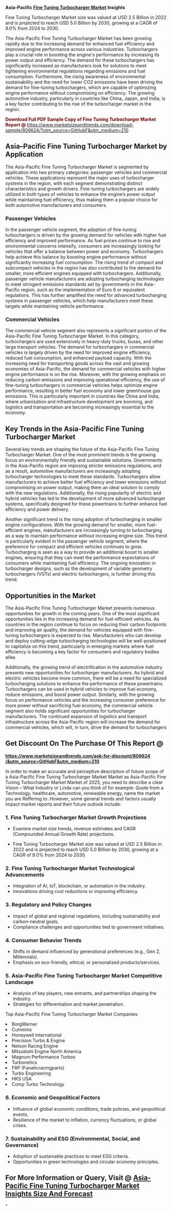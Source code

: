 <p><strong>Asia-Pacific&nbsp;<a href=""https://www.marketsizeandtrends.com/download-sample/806624/&amp;utm_source=GitHubF&amp;utm_medium=210"">Fine Tuning Turbocharger Market</a> Insights</strong></p><p>Fine Tuning Turbocharger Market size was valued at USD 2.5 Billion in 2022 and is projected to reach USD 5.0 Billion by 2030, growing at a CAGR of 9.0% from 2024 to 2030.</p><p><p>The Asia-Pacific Fine Tuning Turbocharger Market has been growing rapidly due to the increasing demand for enhanced fuel efficiency and improved engine performance across various industries. Turbochargers play a crucial role in boosting the engine's performance by increasing its power output and efficiency. The demand for these turbochargers has significantly increased as manufacturers look for solutions to meet tightening environmental regulations regarding emissions and fuel consumption. Furthermore, the rising awareness of environmental sustainability and the need for lower CO2 emissions have been driving the demand for fine-tuning turbochargers, which are capable of optimizing engine performance without compromising on efficiency. The growing automotive industry, particularly in countries like China, Japan, and India, is a key factor contributing to the rise of the turbocharger market in the region. <p><strong><span style="color: #800000;">Download Full PDF Sample Copy of Fine Tuning Turbocharger Market Report @</span>&nbsp;</strong><a href="https://www.marketsizeandtrends.com/download-sample/806624/?utm_source=GitHubF&amp;utm_medium=210" target="_blank">https://www.marketsizeandtrends.com/download-sample/806624/?utm_source=GitHubF&amp;utm_medium=210</a></p></p><h2>Asia–Pacific Fine Tuning Turbocharger Market by Application</h2><p>The Asia-Pacific Fine Tuning Turbocharger Market is segmented by application into two primary categories: passenger vehicles and commercial vehicles. These applications represent the major uses of turbocharger systems in the region, with each segment demonstrating distinct characteristics and growth drivers. Fine-tuning turbochargers are widely utilized in both types of vehicles to enhance the engine’s power output while maintaining fuel efficiency, thus making them a popular choice for both automotive manufacturers and consumers.</p><h3>Passenger Vehicles</h3><p>In the passenger vehicle segment, the adoption of fine-tuning turbochargers is driven by the growing demand for vehicles with higher fuel efficiency and improved performance. As fuel prices continue to rise and environmental concerns intensify, consumers are increasingly looking for vehicles that offer a balance between power and economy. Turbochargers help achieve this balance by boosting engine performance without significantly increasing fuel consumption. The rising trend of compact and subcompact vehicles in the region has also contributed to the demand for smaller, more efficient engines equipped with turbochargers. Additionally, passenger vehicle manufacturers are adopting turbocharging technologies to meet stringent emissions standards set by governments in the Asia-Pacific region, such as the implementation of Euro 6 or equivalent regulations. This has further amplified the need for advanced turbocharging systems in passenger vehicles, which help manufacturers meet these targets while maintaining vehicle performance.</p><h3>Commercial Vehicles</h3><p>The commercial vehicle segment also represents a significant portion of the Asia-Pacific Fine Tuning Turbocharger Market. In this category, turbochargers are used extensively in heavy-duty trucks, buses, and other large transport vehicles. The demand for turbochargers in commercial vehicles is largely driven by the need for improved engine efficiency, reduced fuel consumption, and enhanced payload capacity. With the increasing need for transporting goods across the vast and growing economies of Asia-Pacific, the demand for commercial vehicles with higher engine performance is on the rise. Moreover, with the growing emphasis on reducing carbon emissions and improving operational efficiency, the use of fine-tuning turbochargers in commercial vehicles helps optimize engine performance, resulting in better fuel economy and lower greenhouse gas emissions. This is particularly important in countries like China and India, where urbanization and infrastructure development are booming, and logistics and transportation are becoming increasingly essential to the economy.</p><h2>Key Trends in the Asia-Pacific Fine Tuning Turbocharger Market</h2><p>Several key trends are shaping the future of the Asia-Pacific Fine Tuning Turbocharger Market. One of the most prominent trends is the growing focus on environmentally friendly and sustainable solutions. Governments in the Asia-Pacific region are imposing stricter emissions regulations, and as a result, automotive manufacturers are increasingly adopting turbocharger technologies to meet these standards. Turbochargers allow manufacturers to achieve better fuel efficiency and lower emissions without compromising on power output, making them an ideal solution to comply with the new regulations. Additionally, the rising popularity of electric and hybrid vehicles has led to the development of more advanced turbocharger systems, specifically designed for these powertrains to further enhance fuel efficiency and power delivery.</p><p>Another significant trend is the rising adoption of turbocharging in smaller engine configurations. With the growing demand for smaller, more fuel-efficient engines, manufacturers are increasingly turning to turbocharging as a way to maintain performance without increasing engine size. This trend is particularly evident in the passenger vehicle segment, where the preference for compact and efficient vehicles continues to grow. Turbocharging is seen as a way to provide an additional boost to smaller engines, ensuring that they can meet the performance expectations of consumers while maintaining fuel efficiency. The ongoing innovation in turbocharger designs, such as the development of variable geometry turbochargers (VGTs) and electric turbochargers, is further driving this trend.</p><h2>Opportunities in the Market</h2><p>The Asia-Pacific Fine Tuning Turbocharger Market presents numerous opportunities for growth in the coming years. One of the most significant opportunities lies in the increasing demand for fuel-efficient vehicles. As countries in the region continue to focus on reducing their carbon footprints and improving air quality, the demand for vehicles equipped with fine-tuning turbochargers is expected to rise. Manufacturers who can develop and deploy cutting-edge turbocharging technologies will be well-positioned to capitalize on this trend, particularly in emerging markets where fuel efficiency is becoming a key factor for consumers and regulatory bodies alike.</p><p>Additionally, the growing trend of electrification in the automotive industry presents new opportunities for turbocharger manufacturers. As hybrid and electric vehicles become more common, there will be a need for specialized turbocharging solutions to enhance the performance of these powertrains. Turbochargers can be used in hybrid vehicles to improve fuel economy, reduce emissions, and boost power output. Similarly, with the growing focus on performance vehicles and the increasing consumer preference for more power without sacrificing fuel economy, the commercial vehicle segment also holds significant opportunities for turbocharger manufacturers. The continued expansion of logistics and transport infrastructure across the Asia-Pacific region will increase the demand for commercial vehicles, which will, in turn, drive the demand for turbochargers</p><h2><strong>Get Discount On The Purchase Of This Report @&nbsp;</strong></h2><p><strong><a href=""https://www.marketsizeandtrends.com/ask-for-discount/806624/&amp;utm_source=GitHubF&amp;utm_medium=210"" target=""_blank"">https://www.marketsizeandtrends.com/ask-for-discount/806624<br />/&amp;utm_source=GitHubF&amp;utm_medium=210</a></strong></p><p>In order to make an accurate and perceptive description of future scope of a Asia-Pacific&nbsp;Fine Tuning Turbocharger Market Market as Asia-Pacific&nbsp;Fine Tuning Turbocharger Market Market of 2025, you need to describe a clear Vision &ndash; What Industry or Linda can you think of for example: Quote from a Technology, healthcare, automotive, renewable energy, name the market you are Reffering to. However, some general trends and factors usually impact market reports and their future outlook include:</p><h3>1.&nbsp;<strong>Fine Tuning Turbocharger Market Growth Projections</strong></h3><ul><li>Examine market size trends, revenue estimates and CAGR (Compounded Annual Growth Rate) projections.</li><li><p>Fine Tuning Turbocharger Market size was valued at USD 2.5 Billion in 2022 and is projected to reach USD 5.0 Billion by 2030, growing at a CAGR of 9.0% from 2024 to 2030.</p></li></ul><h3>2.&nbsp;<strong>Fine Tuning Turbocharger Market Technological Advancements</strong></h3><ul><li>Integration of AI, IoT, blockchain, or automation in the industry.</li><li>Innovations driving cost reductions or improving efficiency.</li></ul><h3>3.&nbsp;<strong>Regulatory and Policy Changes</strong></h3><ul><li>Impact of global and regional regulations, including sustainability and carbon-neutral goals.</li><li>Compliance challenges and opportunities tied to government initiatives.</li></ul><h3>4.&nbsp;<strong>Consumer Behavior Trends</strong></h3><ul><li>Shifts in demand influenced by generational preferences (e.g., Gen Z, Millennials).</li><li>Emphasis on eco-friendly, ethical, or personalized products/services.</li></ul><h3>5.&nbsp;<strong>Asia-Pacific Fine Tuning Turbocharger Market Competitive Landscape</strong></h3><ul><li>Analysis of key players, new entrants, and partnerships shaping the industry.</li><li>Strategies for differentiation and market penetration.</li></ul><p data-pm-slice=""1 1 []"">Top Asia-Pacific Fine Tuning Turbocharger Market Companies</p><div data-test-id=""""><p><li>BorgWarner</li><li> Cummins</li><li> Honeywell International</li><li> Precision Turbo & Engine</li><li> Nelson Racing Engine</li><li> Mitsubishi Engine North America</li><li> Magnum Performance Turbos</li><li> Turbonetics</li><li> FRP (Fanaticracingparts)</li><li> Turbo Engineering</li><li> HKS USA</li><li> Comp Turbo Technology</li></p></div><h3>6.&nbsp;<strong>Economic and Geopolitical Factors</strong></h3><ul><li>Influence of global economic conditions, trade policies, and geopolitical events.</li><li>Resilience of the market to inflation, currency fluctuations, or global crises.</li></ul><h3>7.&nbsp;<strong>Sustainability and ESG (Environmental, Social, and Governance)</strong></h3><ul><li>Adoption of sustainable practices to meet ESG criteria.</li><li>Opportunities in green technologies and circular economy principles.</li></ul><h2><strong>For More Information or Query, Visit @&nbsp;</strong><a href=""https://www.verifiedmarketreports.com/product/fine-tuning-turbocharger-market/"" target=""_blank"">Asia-Pacific Fine Tuning Turbocharger Market Insights Size And Forecast</a></h2>"

